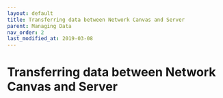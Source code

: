 ```yaml
---
layout: default
title: Transferring data between Network Canvas and Server
parent: Managing Data
nav_order: 2
last_modified_at: 2019-03-08
---
```


# Transferring data between Network Canvas and Server

